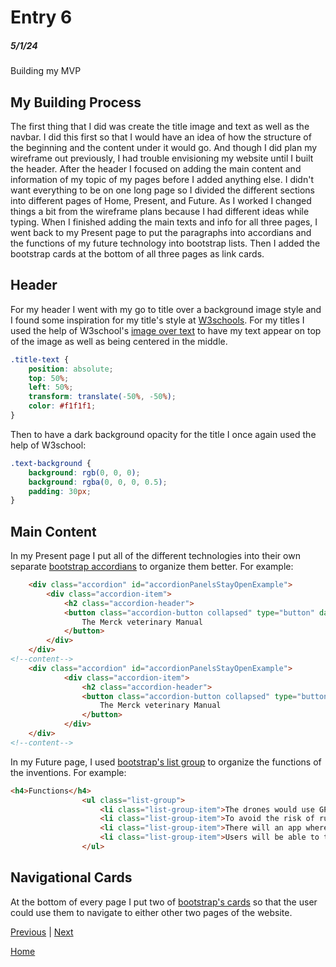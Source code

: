 # Entry 6
##### 5/1/24

Building my MVP

## My Building Process
The first thing that I did was create the title image and text as well as the navbar. I did this first so that I would have an idea of how the structure of the beginning and the content under it would go. And though I did plan my wireframe out previously, I had trouble envisioning my website until I built the header. After the header I focused on adding the main content and information of my topic  of my pages before I added anything else. I didn't want everything to be on one long page so I divided the different sections into different pages of Home, Present, and Future. As I worked I changed things a bit from the wireframe plans because I had different ideas while typing. When I finished adding the main texts and info for all three pages, I went back to my Present page to put the paragraphs into accordians and the functions of my future technology into bootstrap lists. Then I added the bootstrap cards at the bottom of all three pages as link cards.

## Header
For my header I went with my go to title over a background image style and I found some inspiration for my title's style at [W3schools](https://www.w3schools.com/howto/howto_css_image_transparent.asp). For my titles I used the help of W3school's [image over text](https://www.w3schools.com/howto/howto_css_image_text.asp) to have my text appear on top of the image as well as being centered in the middle. 
``` css
.title-text {
    position: absolute;
    top: 50%;
    left: 50%;
    transform: translate(-50%, -50%);
    color: #f1f1f1;
}
```
Then to have a dark background opacity for the title I once again used the help of W3school:
``` css
.text-background {
    background: rgb(0, 0, 0);
    background: rgba(0, 0, 0, 0.5);
    padding: 30px;
}
```

## Main Content
In my Present page I put all of the different technologies into their own separate [bootstrap accordians](https://getbootstrap.com/docs/5.3/components/accordion/) to organize them better. For example:
```html
    <div class="accordion" id="accordionPanelsStayOpenExample">
        <div class="accordion-item">
            <h2 class="accordion-header">
            <button class="accordion-button collapsed" type="button" data-bs-toggle="collapse" data-bs-          target="#panelsStayOpen-collapseOne" aria-expanded="false" aria-controls="panelsStayOpen-collapseOne">
                The Merck veterinary Manual
            </button>
        </div>
    </div>
<!--content-->
    <div class="accordion" id="accordionPanelsStayOpenExample">
            <div class="accordion-item">
                <h2 class="accordion-header">
                <button class="accordion-button collapsed" type="button" data-bs-toggle="collapse" data-bs-          target="#panelsStayOpen-collapseTwo" aria-expanded="false" aria-controls="panelsStayOpen-collapseTwo">
                    The Merck veterinary Manual
                </button>
            </div>
    </div>
<!--content-->
```
In my Future page, I used [bootstrap's list group](https://getbootstrap.com/docs/5.3/components/list-group/) to organize the functions of the inventions. For example:
```html
<h4>Functions</h4>
                <ul class="list-group">
                    <li class="list-group-item">The drones would use GPS to navigate between locations more efficiently by selecting the fastest and safest routes while also avoiding any obstacles, this also allows for farther distances.</li>
                    <li class="list-group-item">To avoid the risk of running out of power mid deliver, the drones will be powered by eco-friendly solar panels.</li>
                    <li class="list-group-item">There will an app where users connect with vets to order prescribed drugs from pharmacies to avoid the trouble of pick ups. Refills can also ordered after consulting with the vet.</li>
                    <li class="list-group-item">Users will be able to track their delivery with quick on-the-spot GPS tracking on both the drone and their package.</li>
                </ul>
```
## Navigational Cards
At the bottom of every page I put two of [bootstrap's cards](https://getbootstrap.com/docs/5.3/components/card/) so that the user could use them to navigate to either other two pages of the website.

[Previous](entry05.md) | [Next](entry07.md)

[Home](../README.md)
